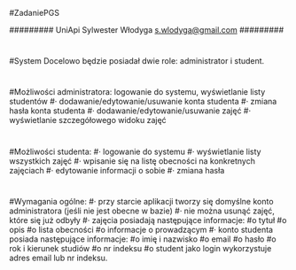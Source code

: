#ZadaniePGS

######### UniApi Sylwester Włodyga s.wlodyga@gmail.com #########
#
#System Docelowo będzie posiadał dwie role: administrator i student.
#
#Możliwości administratora:
         logowanie do systemu,
         wyświetlanie listy studentów
#·         dodawanie/edytowanie/usuwanie konta studenta
#·         zmiana hasła konta studenta
#·         dodawanie/edytowanie/usuwanie zajęć
#·         wyświetlanie szczegółowego widoku zajęć
#
#Możliwości studenta:
#·         logowanie do systemu
#·         wyświetlanie listy wszystkich zajęć
#·         wpisanie się na listę obecności na konkretnych zajęciach
#·         edytowanie informacji o sobie
#·         zmiana hasła
#
#Wymagania ogólne:
#·         przy starcie aplikacji tworzy się domyślne konto administratora (jeśli nie jest obecne w bazie)
#·         nie można usunąć zajęć, które się już odbyły
#·         zajęcia posiadają następujące informacje:
#o   tytuł
#o   opis
#o   lista obecności
#o   informacje o prowadzącym
#·         konto studenta posiada następujące informacje:
#o   imię i nazwisko
#o   email
#o   hasło
#o   rok i kierunek studiów
#o   nr indeksu
#o   student jako login wykorzystuje adres email lub nr indeksu.
